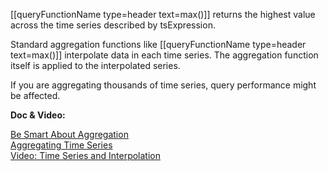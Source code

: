 [[queryFunctionName type=header text=max()]] returns the highest value across the time series described by tsExpression.

Standard aggregation functions like [[queryFunctionName type=header text=max()]] interpolate data in each time series. The aggregation function itself is applied to the interpolated series.

If you are aggregating thousands of time series, query performance might be affected.

**Doc & Video:**

[Be Smart About Aggregation](https://docs.wavefront.com/query_language_performance.html#be-smart-about-aggregation)<br>
[Aggregating Time Series](https://docs-sandbox-a.wavefront.com/query_language_aggregate_functions.html)<br>
[Video: Time Series and Interpolation](https://youtu.be/9LnDszVrJs4)